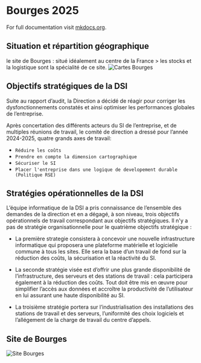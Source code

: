 # Bourges 2025

For full documentation visit [mkdocs.org](https://www.mkdocs.org).
## Situation et répartition géographique
le site de Bourges : situé idéalement au centre de la France > les stocks et la logistique sont la spécialité de ce site.
![Cartes Bourges](https://github.com/PatrickDummans/Bourges2025/raw/main/images/carte-bourges)

## Objectifs stratégiques de la DSI

Suite au rapport d’audit, la Direction a décidé de réagir pour corriger les dysfonctionnements constatés et ainsi optimiser les performances globales de l’entreprise.

Après concertation des différents acteurs du SI de l’entreprise, et de multiples réunions de travail, le comité de direction a dressé pour l’année 2024-2025, quatre grands axes de travail:

* `Réduire les coûts`
* `Prendre en compte la dimension cartographique`
* `Sécuriser le SI`
* `Placer l'entreprise dans une logique de developement durable (Politique RSE)`

## Stratégies opérationnelles de la DSI

L’équipe informatique de la DSI a pris connaissance de l’ensemble des demandes de la direction et en a dégagé, à son niveau, trois objectifs opérationnels de travail correspondant aux objectifs stratégiques. Il n'y a pas de stratégie organisationnelle pour le quatrième objectifs stratégique :

* La première strategie consistera à concevoir une nouvelle infrastructure informatique qui proposera une plateforme matérielle et logicielle commune à tous les sites. Elle sera la base d’un travail de fond sur la réduction des coûts, la sécurisation et la réactivité du SI.

* La seconde stratégie visée est d’offrir une plus grande disponibilité de l’infrastructure, des serveurs et des stations de travail : cela participera également à la réduction des coûts. Tout doit être mis en œuvre pour simplifier l’accès aux données et accroître la productivité de l’utilisateur en lui assurant une haute disponibilité au SI.

* La troisième stratégie portera sur l’industrialisation des installations des stations de travail et des serveurs, l’uniformité des choix logiciels et l’allégement de la charge de travail du centre d’appels.


## Site de Bourges

![Site Bourges](https://raw.githubusercontent.com/PatrickDummans/Bourges2025/main/images/SitesB2.png)
